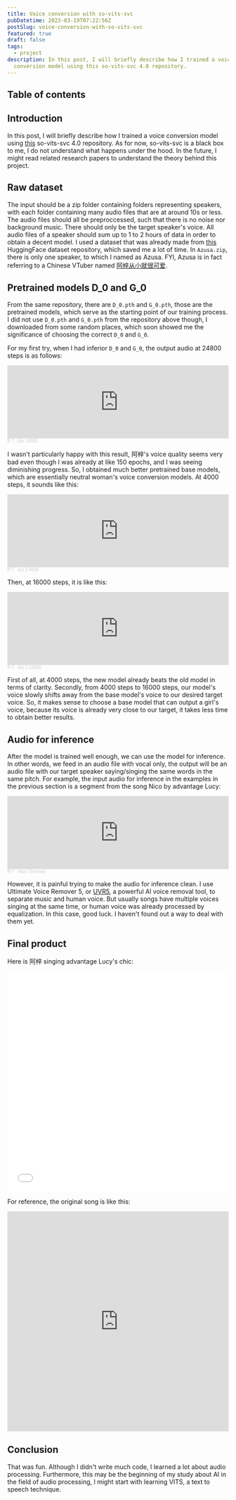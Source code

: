 ```yaml
---
title: Voice conversion with so-vits-svc
pubDatetime: 2023-03-19T07:22:56Z
postSlug: voice-conversion-with-so-vits-svc
featured: true
draft: false
tags:
  - project
description: In this post, I will briefly describe how I trained a voice
  conversion model using this so-vits-svc 4.0 repository.
---
```

## Table of contents

## Introduction

In this post, I will briefly describe how I trained a voice conversion model using [this](https://github.com/svc-develop-team/so-vits-svc) so-vits-svc 4.0 repository. As for now, so-vits-svc is a black box to me, I do not understand what happens under the hood. In the future, I might read related research papers to understand the theory behind this project.

## Raw dataset

The input should be a zip folder containing folders representing speakers, with each folder containing many audio files that are at around 10s or less. The audio files should all be preproccessed, such that there is no noise nor background music. There should only be the target speaker's voice. All audio files of a speaker should sum up to 1 to 2 hours of data in order to obtain a decent model. I used a dataset that was already made from [this](https://huggingface.co/datasets/aaawerdtgawet/sovits4.0_Azusa_44100/tree/main) HuggingFace dataset repository, which saved me a lot of time. In `Azusa.zip`, there is only one speaker, to which I named as Azusa. FYI, Azusa is in fact referring to a Chinese VTuber named [阿梓从小就很可爱](https://space.bilibili.com/7706705).

## Pretrained models D_0 and G_0

From the same repository, there are `D_0.pth` and `G_0.pth`, those are the pretrained models, which serve as the starting point of our training process. I did not use `D_0.pth` and `G_0.pth` from the repository above though, I downloaded from some random places, which soon showed me the significance of choosing the correct `D_0` and `G_0`.

For my first try, when I had inferior `D_0` and `G_0`, the output audio at 24800 steps is as follows:

<iframe width="100%" height="166" scrolling="no" frameborder="no" allow="autoplay" src="https://w.soundcloud.com/player/?url=https%3A//api.soundcloud.com/tracks/1472255032&color=%23ff5500&auto_play=false&hide_related=false&show_comments=true&show_user=true&show_reposts=false&show_teaser=true"></iframe><div style="font-size: 10px; color: #cccccc;line-break: anywhere;word-break: normal;overflow: hidden;white-space: nowrap;text-overflow: ellipsis; font-family: Interstate,Lucida Grande,Lucida Sans Unicode,Lucida Sans,Garuda,Verdana,Tahoma,sans-serif;font-weight: 100;"><a href="https://soundcloud.com/r-t-176456196" title="R T" target="_blank" style="color: #cccccc; text-decoration: none;">R T</a> · <a href="https://soundcloud.com/r-t-176456196/azi-24800" title="Azi 24800" target="_blank" style="color: #cccccc; text-decoration: none;">Azi 24800</a></div>

I wasn't particularly happy with this result, 阿梓's voice quality seems very bad even though I was already at like 150 epochs, and I was seeing diminishing progress. So, I obtained much better pretrained base models, which are essentially neutral woman's voice conversion models. At 4000 steps, it sounds like this:

<iframe width="100%" height="166" scrolling="no" frameborder="no" allow="autoplay" src="https://w.soundcloud.com/player/?url=https%3A//api.soundcloud.com/tracks/1472259802&color=%23ff5500&auto_play=false&hide_related=false&show_comments=true&show_user=true&show_reposts=false&show_teaser=true"></iframe><div style="font-size: 10px; color: #cccccc;line-break: anywhere;word-break: normal;overflow: hidden;white-space: nowrap;text-overflow: ellipsis; font-family: Interstate,Lucida Grande,Lucida Sans Unicode,Lucida Sans,Garuda,Verdana,Tahoma,sans-serif;font-weight: 100;"><a href="https://soundcloud.com/r-t-176456196" title="R T" target="_blank" style="color: #cccccc; text-decoration: none;">R T</a> · <a href="https://soundcloud.com/r-t-176456196/azi-2-4000" title="Azi 2 4000" target="_blank" style="color: #cccccc; text-decoration: none;">Azi 2 4000</a></div>

Then, at 16000 steps, it is like this:

<iframe width="100%" height="166" scrolling="no" frameborder="no" allow="autoplay" src="https://w.soundcloud.com/player/?url=https%3A//api.soundcloud.com/tracks/1472259982&color=%23ff5500&auto_play=false&hide_related=false&show_comments=true&show_user=true&show_reposts=false&show_teaser=true"></iframe><div style="font-size: 10px; color: #cccccc;line-break: anywhere;word-break: normal;overflow: hidden;white-space: nowrap;text-overflow: ellipsis; font-family: Interstate,Lucida Grande,Lucida Sans Unicode,Lucida Sans,Garuda,Verdana,Tahoma,sans-serif;font-weight: 100;"><a href="https://soundcloud.com/r-t-176456196" title="R T" target="_blank" style="color: #cccccc; text-decoration: none;">R T</a> · <a href="https://soundcloud.com/r-t-176456196/azi-2-16000" title="Azi 2 16000" target="_blank" style="color: #cccccc; text-decoration: none;">Azi 2 16000</a></div>

First of all, at 4000 steps, the new model already beats the old model in terms of clarity. Secondly, from 4000 steps to 16000 steps, our model's voice slowly shifts away from the base model's voice to our desired target voice. So, it makes sense to choose a base model that can output a girl's voice, because its voice is already very close to our target, it takes less time to obtain better results.

## Audio for inference

After the model is trained well enough, we can use the model for inference. In other words, we feed in an audio file with vocal only, the output will be an audio file with our target speaker saying/singing the same words in the same pitch. For example, the input audio for inference in the examples in the previous section is a segment from the song Nico by advantage Lucy:

<iframe width="100%" height="166" scrolling="no" frameborder="no" allow="autoplay" src="https://w.soundcloud.com/player/?url=https%3A//api.soundcloud.com/tracks/1472264518&color=%23ff5500&auto_play=false&hide_related=false&show_comments=true&show_user=true&show_reposts=false&show_teaser=true"></iframe><div style="font-size: 10px; color: #cccccc;line-break: anywhere;word-break: normal;overflow: hidden;white-space: nowrap;text-overflow: ellipsis; font-family: Interstate,Lucida Grande,Lucida Sans Unicode,Lucida Sans,Garuda,Verdana,Tahoma,sans-serif;font-weight: 100;"><a href="https://soundcloud.com/r-t-176456196" title="R T" target="_blank" style="color: #cccccc; text-decoration: none;">R T</a> · <a href="https://soundcloud.com/r-t-176456196/trimmed" title="Nico Trimmed" target="_blank" style="color: #cccccc; text-decoration: none;">Nico Trimmed</a></div>

However, it is painful trying to make the audio for inference clean. I use Ultimate Voice Remover 5, or [UVR5](https://github.com/Anjok07/ultimatevocalremovergui), a powerful AI voice removal tool, to separate music and human voice. But usually songs have multiple voices singing at the same time, or human voice was already processed by equalization. In this case, good luck. I haven't found out a way to deal with them yet.

## Final product

Here is 阿梓 singing advantage Lucy's chic:

<iframe src="////player.bilibili.com/player.html?aid=993714704&bvid=BV1zx4y1P76V&cid=1059263839&page=1&high_quality=1" allowfullscreen="allowfullscreen" width="100%" height="500" scrolling="no" frameborder="0" sandbox="allow-top-navigation allow-same-origin allow-forms allow-scripts"></iframe>

For reference, the original song is like this:

<iframe width="100%" height="500" src="https://www.youtube.com/embed/q1pVYUi6RhM" title="YouTube video player" frameborder="0" allow="accelerometer; autoplay; clipboard-write; encrypted-media; gyroscope; picture-in-picture; web-share" allowfullscreen></iframe>

## Conclusion

That was fun. Although I didn't write much code, I learned a lot about audio processing. Furthermore, this may be the beginning of my study about AI in the field of audio processing, I might start with learning VITS, a text to speech technique.
